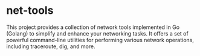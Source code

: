 # net-tools
This project provides a collection of network tools implemented in Go (Golang) to simplify and enhance your networking tasks. It offers a set of powerful command-line utilities for performing various network operations, including traceroute, dig, and more.
